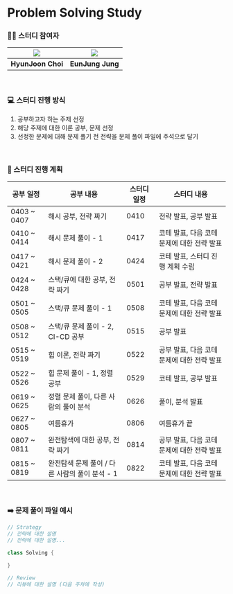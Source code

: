 # Problem Solving Study

### 🧞‍♀️ 스터디 참여자

|[![](https://github.com/H-Zoon.png?size=100)](https://github.com/H-Zoon) |[![](https://github.com/eunjjungg.png?size=100)](https://github.com/eunjjungg) |
|:---:|:---:|
| **HyunJoon Choi** | **EunJung Jung** | 

<br/>

### 💻 스터디 진행 방식 

1. 공부하고자 하는 주제 선정
2. 해당 주제에 대한 이론 공부, 문제 선정
3. 선정한 문제에 대해 문제 풀기 전 전략을 문제 풀이 파일에 주석으로 달기

<br/>    

### 📆 스터디 진행 계획

| 공부 일정 | 공부 내용 | 스터디 일정 | 스터디 내용 |
| --- | --- | --- | --- |
| 0403 ~ 0407 | 해시 공부, 전략 짜기 | 0410 | 전략 발표, 공부 발표 |
| 0410 ~ 0414 | 해시 문제 풀이 - 1 | 0417 | 코테 발표, 다음 코테 문제에 대한 전략 발표 |
| 0417 ~ 0421 | 해시 문제 풀이 - 2 | 0424 | 코테 발표, 스터디 진행 계획 수립 |
| 0424 ~ 0428 | 스택/큐에 대한 공부, 전략 짜기  | 0501 | 공부 발표, 전략 발표 |
| 0501 ~ 0505 | 스택/큐 문제 풀이 - 1 | 0508 | 코테 발표, 다음 코테 문제에 대한 전략 발표 |
| 0508 ~ 0512 | 스택/큐 문제 풀이 - 2, CI-CD 공부 | 0515 | 공부 발표 |
| 0515 ~ 0519 | 힙 이론, 전략 짜기 | 0522 | 공부 발표, 다음 코테 문제에 대한 전략 발표  |
| 0522 ~ 0526 | 힙 문제 풀이 - 1, 정렬 공부 | 0529 | 코테 발표, 공부 발표  |
| 0619 ~ 0625 | 정렬 문제 풀이, 다른 사람의 풀이 분석 | 0626 | 풀이, 분석 발표 |
| 0627 ~ 0805 | 여름휴가 | 0806 | 여름휴가 끝 |
| 0807 ~ 0811 | 완전탐색에 대한 공부, 전략 짜기 | 0814 | 공부 발표, 다음 코테 문제에 대한 전략 발표  |
| 0815 ~ 0819 | 완전탐색 문제 풀이 / 다른 사람의 풀이 분석 - 1 | 0822 | 코테 발표, 다음 코테 문제에 대한 전략 발표  |


<br/>

### ➡️ 문제 풀이 파일 예시

```kotlin
// Strategy 
// 전략에 대한 설명
// 전략에 대한 설명...

class Solving {

}

// Review
// 리뷰에 대한 설명 (다음 주차에 작성)
```
